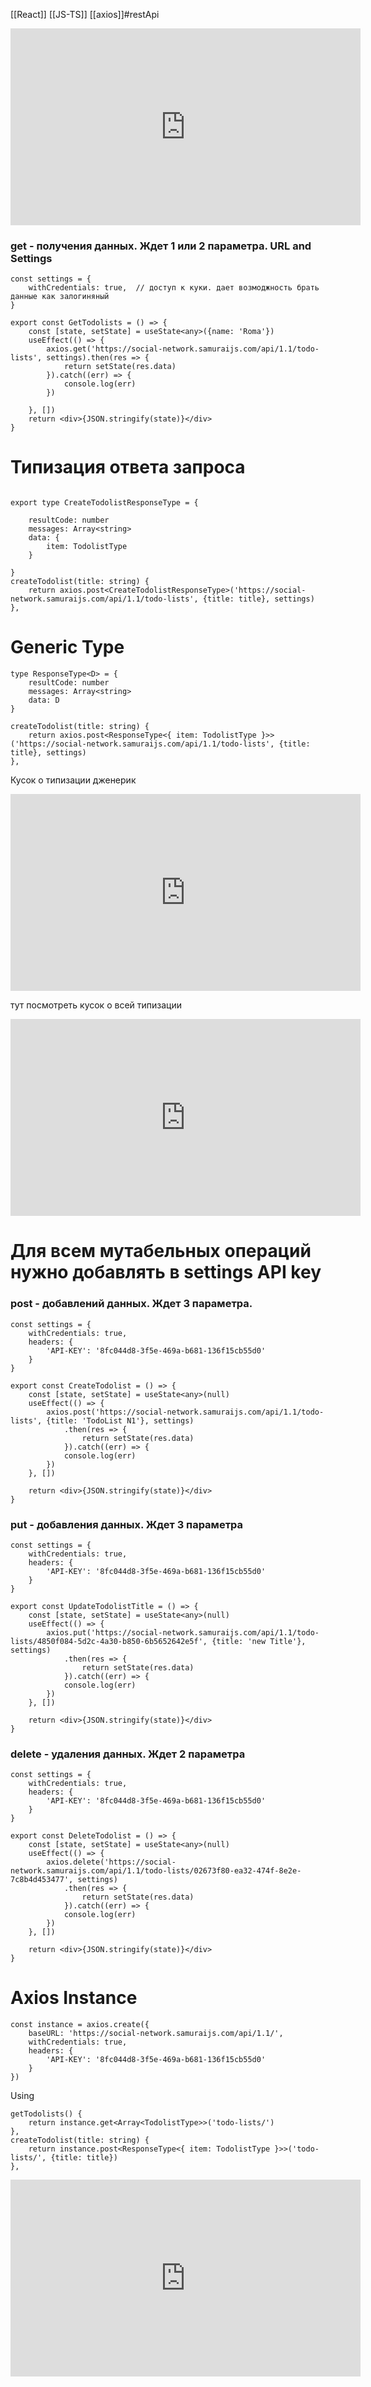 [[React]] [[JS-TS]] [[axios]]#restApi 


<iframe width="560" height="315" src="https://www.youtube.com/embed/gmk0Bts6UX8" title="YouTube video player" frameborder="0" allow="accelerometer; autoplay; clipboard-write; encrypted-media; gyroscope; picture-in-picture" allowfullscreen></iframe>


### get - получения данных. Ждет 1 или 2 параметра. URL and Settings 
```tsx
const settings = {  
    withCredentials: true,  // доступ к куки. дает возмоджность брать данные как залогиняный
}

export const GetTodolists = () => {  
    const [state, setState] = useState<any>({name: 'Roma'})  
    useEffect(() => {  
        axios.get('https://social-network.samuraijs.com/api/1.1/todo-lists', settings).then(res => {  
            return setState(res.data)  
        }).catch((err) => {  
            console.log(err)  
        })  
  
    }, [])  
    return <div>{JSON.stringify(state)}</div>  
}
```


# Типизация ответа запроса
```tsx

export type CreateTodolistResponseType = {  
  
    resultCode: number  
    messages: Array<string>  
    data: {  
        item: TodolistType  
    }  
  
}
createTodolist(title: string) {  
    return axios.post<CreateTodolistResponseType>('https://social-network.samuraijs.com/api/1.1/todo-lists', {title: title}, settings)  
},
```

# Generic Type 
```tsx
type ResponseType<D> = {  
    resultCode: number  
    messages: Array<string>  
    data: D  
}

createTodolist(title: string) {  
    return axios.post<ResponseType<{ item: TodolistType }>>('https://social-network.samuraijs.com/api/1.1/todo-lists', {title: title}, settings)  
},
```

Кусок о типизации дженерик
<iframe width="560" height="315" src="https://www.youtube.com/embed/gmk0Bts6UX8?start=7115" title="YouTube video player" frameborder="0" allow="accelerometer; autoplay; clipboard-write; encrypted-media; gyroscope; picture-in-picture" allowfullscreen></iframe>


тут посмотреть кусок о всей типизации
<iframe width="560" height="315" src="https://www.youtube.com/embed/gmk0Bts6UX8?start=6704" title="YouTube video player" frameborder="0" allow="accelerometer; autoplay; clipboard-write; encrypted-media; gyroscope; picture-in-picture" allowfullscreen></iframe>

# Для всем мутабельных операций нужно добавлять в settings API key

### post - добавлений данных. Ждет 3 параметра. 

```tsx
const settings = {  
    withCredentials: true,  
    headers: {  
        'API-KEY': '8fc044d8-3f5e-469a-b681-136f15cb55d0'  
    }  
}

export const CreateTodolist = () => {  
    const [state, setState] = useState<any>(null)  
    useEffect(() => {  
        axios.post('https://social-network.samuraijs.com/api/1.1/todo-lists', {title: 'TodoList N1'}, settings)  
            .then(res => {  
                return setState(res.data)  
            }).catch((err) => {  
            console.log(err)  
        })  
    }, [])  
  
    return <div>{JSON.stringify(state)}</div>  
}
```


### put - добавления данных. Ждет 3 параметра

```tsx
const settings = {  
    withCredentials: true,  
    headers: {  
        'API-KEY': '8fc044d8-3f5e-469a-b681-136f15cb55d0'  
    }  
}

export const UpdateTodolistTitle = () => {  
    const [state, setState] = useState<any>(null)  
    useEffect(() => {  
        axios.put('https://social-network.samuraijs.com/api/1.1/todo-lists/4850f084-5d2c-4a30-b850-6b5652642e5f', {title: 'new Title'}, settings)  
            .then(res => {  
                return setState(res.data)  
            }).catch((err) => {  
            console.log(err)  
        })  
    }, [])  
  
    return <div>{JSON.stringify(state)}</div>  
}
```


### delete - удаления данных. Ждет 2 параметра

```tsx
const settings = {  
    withCredentials: true,  
    headers: {  
        'API-KEY': '8fc044d8-3f5e-469a-b681-136f15cb55d0'  
    }  
}

export const DeleteTodolist = () => {  
    const [state, setState] = useState<any>(null)  
    useEffect(() => {  
        axios.delete('https://social-network.samuraijs.com/api/1.1/todo-lists/02673f80-ea32-474f-8e2e-7c8b4d453477', settings)  
            .then(res => {  
                return setState(res.data)  
            }).catch((err) => {  
            console.log(err)  
        })  
    }, [])  
  
    return <div>{JSON.stringify(state)}</div>  
}
```

# Axios Instance

```tsx
const instance = axios.create({  
    baseURL: 'https://social-network.samuraijs.com/api/1.1/',  
    withCredentials: true,  
    headers: {  
        'API-KEY': '8fc044d8-3f5e-469a-b681-136f15cb55d0'  
    }  
})
```

Using
```tsx
getTodolists() {  
    return instance.get<Array<TodolistType>>('todo-lists/')  
},  
createTodolist(title: string) {  
    return instance.post<ResponseType<{ item: TodolistType }>>('todo-lists/', {title: title})  
},
```
<iframe width="560" height="315" src="https://www.youtube.com/embed/gmk0Bts6UX8?start=8114" title="YouTube video player" frameborder="0" allow="accelerometer; autoplay; clipboard-write; encrypted-media; gyroscope; picture-in-picture" allowfullscreen></iframe>
